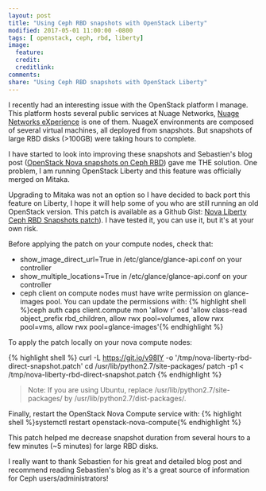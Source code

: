 ```yaml
---
layout: post
title: "Using Ceph RBD snapshots with OpenStack Liberty"
modified: 2017-05-01 11:00:00 -0800
tags: [ openstack, ceph, rbd, liberty]
image:
  feature:
  credit:
  creditlink:
comments:
share: "Using Ceph RBD snapshots with OpenStack Liberty"
---
```


I recently had an interesting issue with the OpenStack platform I manage. This platform hosts several public services at Nuage Networks, [Nuage Networks eXperience](http://nuagex.io) is one of them. NuageX environments are composed of several virtual machines, all deployed from snapshots. But snapshots of large RBD disks (>100GB) were taking hours to complete.

I have started to look into improving these snapshots and Sebastien's blog post ([OpenStack Nova snapshots on Ceph RBD](https://www.sebastien-han.fr/blog/2015/10/05/openstack-nova-snapshots-on-ceph-rbd/)) gave me THE solution.
One problem, I am running OpenStack Liberty and this feature was officially merged on Mitaka.

Upgrading to Mitaka was not an option so I have decided to back port this feature on Liberty, I hope it will help some of you who are still running an old OpenStack version. This patch is available as a Github Gist: [Nova Liberty Ceph RBD Snapshots patch](https://git.io/v98IY)). I have tested it, you can use it, but it's at your own risk.

Before applying the patch on your compute nodes, check that:
  - show_image_direct_url=True in /etc/glance/glance-api.conf on your controller
  - show_multiple_locations=True in /etc/glance/glance-api.conf on your controller
  - ceph client on compute nodes must have write permission on glance-images pool. You can update the permissions with: {% highlight shell %}ceph auth caps client.compute mon 'allow r' osd 'allow class-read object_prefix rbd_children, allow rwx pool=volumes, allow rwx pool=vms, allow rwx pool=glance-images'{% endhighlight %}

To apply the patch locally on your nova compute nodes:

{% highlight shell %}
curl -L https://git.io/v98IY -o '/tmp/nova-liberty-rbd-direct-snapshot.patch'
cd /usr/lib/python2.7/site-packages/
patch -p1  < /tmp/nova-liberty-rbd-direct-snapshot.patch
{% endhighlight %}

  > Note: If you are using Ubuntu, replace /usr/lib/python2.7/site-packages/ by /usr/lib/python2.7/dist-packages/.

Finally, restart the OpenStack Nova Compute service with: {% highlight shell %}systemctl restart openstack-nova-compute{% endhighlight %}

This patch helped me decrease snapshot duration from several hours to a few minutes (~5 minutes) for large RBD disks.

I really want to thank Sebastien for his great and detailed blog post and recommend reading Sebastien's blog as it's a great source of information for Ceph users/administrators!
